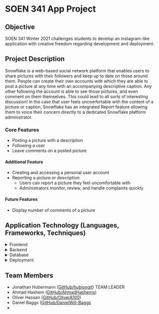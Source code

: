 # SOEN 341 App Project

## Objective

SOEN 341 Winter 2021 challenges students to develop an instagram-like application with creative freedom regarding development and deployment.

## Project Description

Snowflake is a web-based social network platform that enables users to share pictures with their followers and keep up to date on those around them. People can create their own accounts with which they are able to post a picture at any time with an accompanying descriptive caption. Any other following the account is able to see those pictures, and even comment on them themselves. This could lead to all sorts of interesting discussion! In the case that user feels uncomfortable with the content of a picture or caption, Snowflake has an integrated Report feature allowing them to voice their concern directly to a dedicated Snowflake platform administrator.

### Core Features

* Posting a picture with a description
* Following a user
* Leave comments on a posted picture

#### Additional Feature
* Creating and accessing a personal user account
* Reporting a picture or description
  * Users can report a picture they feel uncomfortable with
  * Administrators monitor, review, and handle complaints quickly

#### Future Features
* Display number of comments of a picture

## Application Technology (Languages, Frameworks, Techniques)

<details>
<summary>Frontend</summary>

* HTML and CSS at the core of the website
* Javascript and AJAX for advanced implementations and dynamic content
* React used as UI building tool

</details>

<details>
<summary>Backend</summary>

* Python for core web framework
* Django as the high-level Python-based web framework

</details>

<details>
<summary>Database</summary>

* MongoDB for organized and easily-manipulatable data in JSON formats
* PyMongo as the MangoDB implementation on the Python backend
* Cloud-ready technology

</details>

<details>
<summary>Deployment</summary>

The following summarize the technology that will likely be used when deploying the web-application to a Cloud server for public access

* PythonAnywhere hosting service for all-in-one deployment
* MongoDB Atlas as the Cloud-based database hosting provider

</details>

## Team Members

* Jonathan Hubermann ([GitHub/hubjongit](https://github.com/hubjongit)) TEAM LEADER
* Ahmad Hashem ([GitHub/AhmadHashems](https://github.com/AhmadHashems))
* Oliver Hassan ([GitHub/OliverA100](https://github.com/OliverA100))
* Daniel Baggs ([GitHub/DanielWill-Baggs](https://github.com/DanielWill-Baggs)
* 
